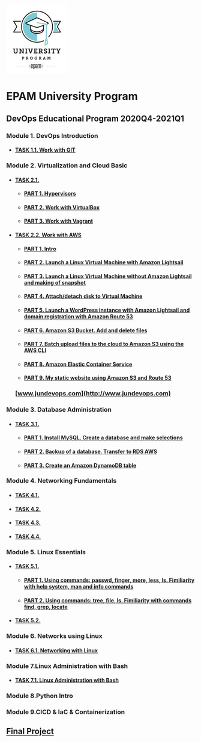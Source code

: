    ![EPAM University Program](m1/img/epam_logo.png)
# **EPAM University Program**
## DevOps Educational Program 2020Q4-2021Q1
### Module 1. DevOps Introduction
* #### [TASK 1.1. Work with GIT](./m1/task1.1/README.MD)

### Module 2. Virtualization and Cloud Basic
* #### [TASK 2.1.](./m2/task2.1/README.MD)
    * #### [PART 1. Hypervisors](./m2/task2.1/part1/README.MD)
    * #### [PART 2. Work with VirtualBox](./m2/task2.1/part2/README.MD)
    * #### [PART 3. Work with Vagrant](./m2/task2.1/part3/README.MD)
* #### [TASK 2.2. Work with AWS](./m2/task2.2/README.MD)    
    * #### [PART 1. Intro](/m2/task2.2/part1/README.MD)
    * #### [PART 2. Launch a Linux Virtual Machine with Amazon Lightsail](/m2/task2.2/part2/README.MD)
    * #### [PART 3. Launch a Linux Virtual Machine without Amazon Lightsail and making of snapshot](/m2/task2.2/part3/README.MD)
    * #### [PART 4. Attach/detach disk to Virtual Machine](/m2/task2.2/part4/README.MD)
    * #### [PART 5. Launch a WordPress instance with Amazon Lightsail and domain registration with Amazon Route 53](/m2/task2.2/part5/README.MD)
    * #### [PART 6. Amazon S3 Bucket. Add and delete files](/m2/task2.2/part6/README.MD)
    * #### [PART 7. Batch upload files to the cloud to Amazon S3 using the AWS CLI](/m2/task2.2/part7/README.MD)
    * #### [PART 8. Amazon Elastic Container Service](/m2/task2.2/part8/README.MD)
    * #### [PART 9. My static website using Amazon S3 and Route 53](/m2/task2.2/part9/README.MD)
     ### [www.jundevops.com](http://www.jundevops.com)   
### Module 3. Database Administration
* #### [TASK 3.1.](./m3/task3.1/README.MD)
    * #### [PART 1. Install MySQL. Create a database and make selections](./m3/task3.1/part1/README.MD)
    * #### [PART 2. Backup of a database. Transfer to RDS AWS](./m3/task3.1/part2/README.MD)
    * #### [PART 3. Create an Amazon DynamoDB table](./m3/task3.1/part3/README.MD)
### Module 4. Networking Fundamentals
* #### [TASK 4.1.](/m4/task4.1/README.MD)
* #### [TASK 4.2.](/m4/task4.2/README.MD)
* #### [TASK 4.3.](/m4/task4.3/README.MD)
* #### [TASK 4.4.](/m4/task4.4/README.MD)
### Module 5. Linux Essentials
* #### [TASK 5.1.](./m5/task5.1/README.MD)
    * #### [PART 1. Using commands: passwd, finger, more, less, ls. Fimiliarity with help system, man and info commands](./m5/task5.1/part1/README.MD)
    * #### [PART 2. Using commands: tree, file, ls. Fimiliarity with commands find, grep, locate](./m5/task5.1/part2/README.MD)
* #### [TASK 5.2.](./m5/task5.2/README.MD)    
### Module 6. Networks using Linux
* #### [TASK 6.1. Networking with Linux](./m6/task6.1/README.MD)  
### Module 7.Linux Administration with Bash
* #### [TASK 7.1. Linux Administration with Bash](./m7/task7.1/README.MD)
### Module 8.Python Intro
### Module 9.CICD & IaC & Containerization  

## [Final Project](./Final_Project/)
